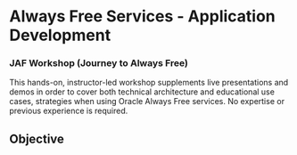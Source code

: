 # Always Free Services - Application Development

### JAF Workshop (Journey to Always Free)
This hands-on, instructor-led workshop supplements live presentations and demos in order to cover both technical architecture and educational use cases, strategies when using Oracle Always Free services.
No expertise or previous experience is required.

## Objective
